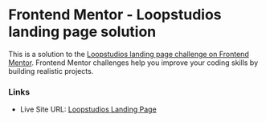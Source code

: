 # Frontend Mentor - Loopstudios landing page solution

This is a solution to the [Loopstudios landing page challenge on Frontend Mentor](https://www.frontendmentor.io/challenges/loopstudios-landing-page-N88J5Onjw). 
Frontend Mentor challenges help you improve your coding skills by building realistic projects.

### Links

- Live Site URL: [Loopstudios Landing Page](https://vcollins1.github.io/frontend-mentor/loopstudios-landing-page/)

